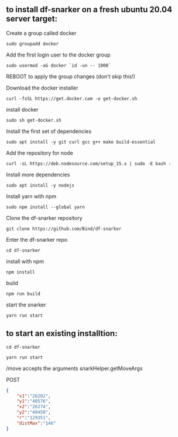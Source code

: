 ## to install df-snarker on a fresh ubuntu 20.04 server target:

Create a group called docker

`sudo groupadd docker`

Add the first login user to the docker group

``sudo usermod -aG docker `id -un -- 1000`  ``

REBOOT to apply the group changes (don't skip this!)

Download the docker installer

`curl -fsSL https://get.docker.com -o get-docker.sh`

install docker

`sudo sh get-docker.sh`

Install the first set of dependencies

`sudo apt install -y git curl gcc g++ make build-essential`

Add the repository for node

`curl -sL https://deb.nodesource.com/setup_15.x | sudo -E bash -`

Install more dependencies

`sudo apt install -y nodejs`

Install yarn with npm

`sudo npm install --global yarn`

Clone the df-snarker repository

`git clone https://github.com/Bind/df-snarker`

Enter the df-snarker repo

`cd df-snarker`

install with npm

`npm install`

build

`npm run build`

start the snarker

`yarn run start`



## to start an existing installtion:

`cd df-snarker`

`yarn run start`

/move accepts the arguments snarkHelper.getMoveArgs

POST
```json
{
    "x1":"26202",
    "y1":"40576",
    "x2":"26274",
    "y2":"40450",
    "r":"129351",
    "distMax":"146"
}
```
